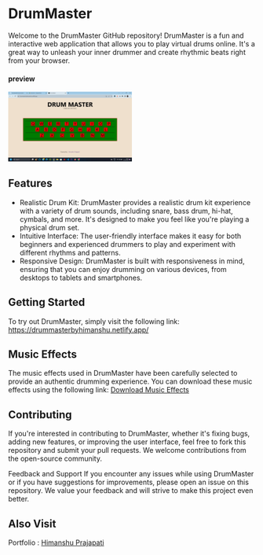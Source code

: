 # DrumMaster
Welcome to the DrumMaster GitHub repository! DrumMaster is a fun and interactive web application that allows you to play virtual drums online. It's a great way to unleash your inner drummer and create rhythmic beats right from your browser.

#### preview 
<img src="/examples/drummaster.jpg" alt="Drum Mater" width="50%">

## Features
<ul>
  <li>
Realistic Drum Kit: DrumMaster provides a realistic drum kit experience with a variety of drum sounds, including snare, bass drum, hi-hat, cymbals, and more. It's designed to make you feel like you're playing a physical drum set.
</li>
  <li>
Intuitive Interface: The user-friendly interface makes it easy for both beginners and experienced drummers to play and experiment with different rhythms and patterns.
</li>
  <li>
Responsive Design: DrumMaster is built with responsiveness in mind, ensuring that you can enjoy drumming on various devices, from desktops to tablets and smartphones.
</li>
</ul>

## Getting Started
To try out DrumMaster, simply visit the following link: https://drummasterbyhimanshu.netlify.app/

## Music Effects
The music effects used in DrumMaster have been carefully selected to provide an authentic drumming experience. You can download these music effects using the following link: <a href="https://drive.google.com/drive/folders/1sMKjYG_R8bZU-pEqEynnZNWAJaqH_Ahu">Download Music Effects</a>

## Contributing
If you're interested in contributing to DrumMaster, whether it's fixing bugs, adding new features, or improving the user interface, feel free to fork this repository and submit your pull requests. We welcome contributions from the open-source community.

Feedback and Support
If you encounter any issues while using DrumMaster or if you have suggestions for improvements, please open an issue on this repository. We value your feedback and will strive to make this project even better.


## Also Visit 

Portfolio : <a href="https://connectit000.000webhostapp.com/himanshu/">Himanshu Prajapati</a>
